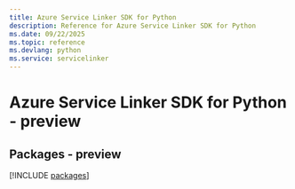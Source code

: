 ```yaml
---
title: Azure Service Linker SDK for Python
description: Reference for Azure Service Linker SDK for Python
ms.date: 09/22/2025
ms.topic: reference
ms.devlang: python
ms.service: servicelinker
---
```

# Azure Service Linker SDK for Python - preview
## Packages - preview
[!INCLUDE [packages](service-linker-index.md)]